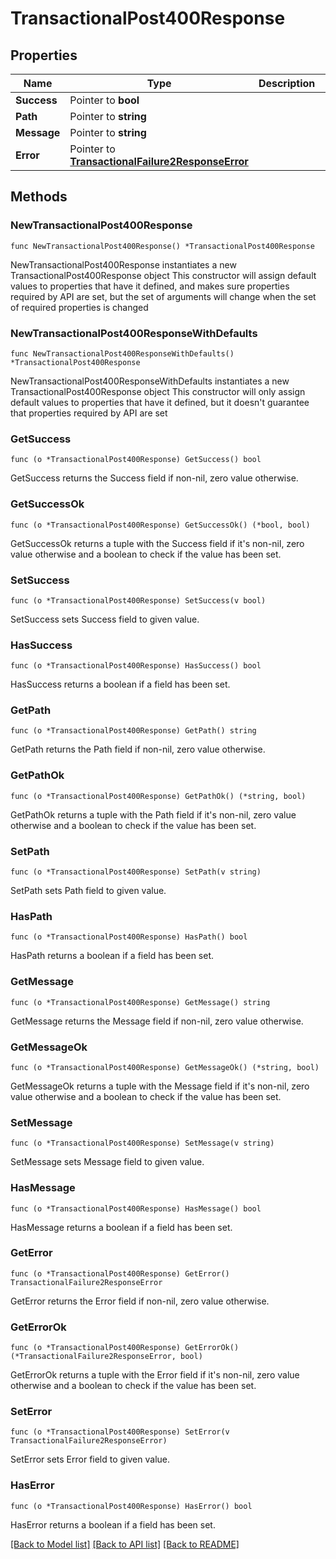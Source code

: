 # TransactionalPost400Response

## Properties

Name | Type | Description | Notes
------------ | ------------- | ------------- | -------------
**Success** | Pointer to **bool** |  | [optional] 
**Path** | Pointer to **string** |  | [optional] 
**Message** | Pointer to **string** |  | [optional] 
**Error** | Pointer to [**TransactionalFailure2ResponseError**](TransactionalFailure2ResponseError.md) |  | [optional] 

## Methods

### NewTransactionalPost400Response

`func NewTransactionalPost400Response() *TransactionalPost400Response`

NewTransactionalPost400Response instantiates a new TransactionalPost400Response object
This constructor will assign default values to properties that have it defined,
and makes sure properties required by API are set, but the set of arguments
will change when the set of required properties is changed

### NewTransactionalPost400ResponseWithDefaults

`func NewTransactionalPost400ResponseWithDefaults() *TransactionalPost400Response`

NewTransactionalPost400ResponseWithDefaults instantiates a new TransactionalPost400Response object
This constructor will only assign default values to properties that have it defined,
but it doesn't guarantee that properties required by API are set

### GetSuccess

`func (o *TransactionalPost400Response) GetSuccess() bool`

GetSuccess returns the Success field if non-nil, zero value otherwise.

### GetSuccessOk

`func (o *TransactionalPost400Response) GetSuccessOk() (*bool, bool)`

GetSuccessOk returns a tuple with the Success field if it's non-nil, zero value otherwise
and a boolean to check if the value has been set.

### SetSuccess

`func (o *TransactionalPost400Response) SetSuccess(v bool)`

SetSuccess sets Success field to given value.

### HasSuccess

`func (o *TransactionalPost400Response) HasSuccess() bool`

HasSuccess returns a boolean if a field has been set.

### GetPath

`func (o *TransactionalPost400Response) GetPath() string`

GetPath returns the Path field if non-nil, zero value otherwise.

### GetPathOk

`func (o *TransactionalPost400Response) GetPathOk() (*string, bool)`

GetPathOk returns a tuple with the Path field if it's non-nil, zero value otherwise
and a boolean to check if the value has been set.

### SetPath

`func (o *TransactionalPost400Response) SetPath(v string)`

SetPath sets Path field to given value.

### HasPath

`func (o *TransactionalPost400Response) HasPath() bool`

HasPath returns a boolean if a field has been set.

### GetMessage

`func (o *TransactionalPost400Response) GetMessage() string`

GetMessage returns the Message field if non-nil, zero value otherwise.

### GetMessageOk

`func (o *TransactionalPost400Response) GetMessageOk() (*string, bool)`

GetMessageOk returns a tuple with the Message field if it's non-nil, zero value otherwise
and a boolean to check if the value has been set.

### SetMessage

`func (o *TransactionalPost400Response) SetMessage(v string)`

SetMessage sets Message field to given value.

### HasMessage

`func (o *TransactionalPost400Response) HasMessage() bool`

HasMessage returns a boolean if a field has been set.

### GetError

`func (o *TransactionalPost400Response) GetError() TransactionalFailure2ResponseError`

GetError returns the Error field if non-nil, zero value otherwise.

### GetErrorOk

`func (o *TransactionalPost400Response) GetErrorOk() (*TransactionalFailure2ResponseError, bool)`

GetErrorOk returns a tuple with the Error field if it's non-nil, zero value otherwise
and a boolean to check if the value has been set.

### SetError

`func (o *TransactionalPost400Response) SetError(v TransactionalFailure2ResponseError)`

SetError sets Error field to given value.

### HasError

`func (o *TransactionalPost400Response) HasError() bool`

HasError returns a boolean if a field has been set.


[[Back to Model list]](../README.md#documentation-for-models) [[Back to API list]](../README.md#documentation-for-api-endpoints) [[Back to README]](../README.md)


